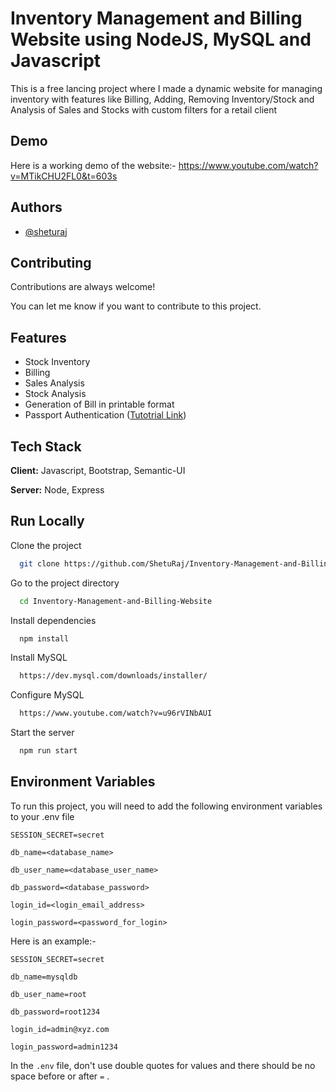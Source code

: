 
# Inventory Management and Billing Website using NodeJS, MySQL and Javascript 

This is a free lancing project where I made a dynamic website for managing inventory with features like Billing, Adding, Removing Inventory/Stock and Analysis of Sales and Stocks with custom filters for a retail client


## Demo

Here is a working demo of the website:- https://www.youtube.com/watch?v=MTikCHU2FL0&t=603s

  
## Authors

- [@sheturaj](https://github.com/ShetuRaj)

  
## Contributing

Contributions are always welcome!

You can let me know if you want to contribute to this project. 



  
## Features

- Stock Inventory
- Billing
- Sales Analysis
- Stock Analysis
- Generation of Bill in printable format
- Passport Authentication ([Tutotrial Link](https://www.youtube.com/watch?v=-RCnNyD0L-s))

  
## Tech Stack

**Client:** Javascript, Bootstrap, Semantic-UI

**Server:** Node, Express

  
## Run Locally

Clone the project

```bash
  git clone https://github.com/ShetuRaj/Inventory-Management-and-Billing-Website.git
```

Go to the project directory

```bash
  cd Inventory-Management-and-Billing-Website
```

Install dependencies

```bash
  npm install
```

Install MySQL

```bash
  https://dev.mysql.com/downloads/installer/
```

Configure MySQL

```bash
  https://www.youtube.com/watch?v=u96rVINbAUI
```

Start the server

```bash
  npm run start
```

  
## Environment Variables

To run this project, you will need to add the following environment variables to your .env file

`SESSION_SECRET=secret`

`db_name=<database_name>`

`db_user_name=<database_user_name>`

`db_password=<database_password>`

`login_id=<login_email_address>`

`login_password=<password_for_login>`


Here is an example:-

`SESSION_SECRET=secret`

`db_name=mysqldb`

`db_user_name=root`

`db_password=root1234`

`login_id=admin@xyz.com`

`login_password=admin1234`
  
In the `.env` file, don't use double quotes for values and there should be no space before or after `=` .

  
